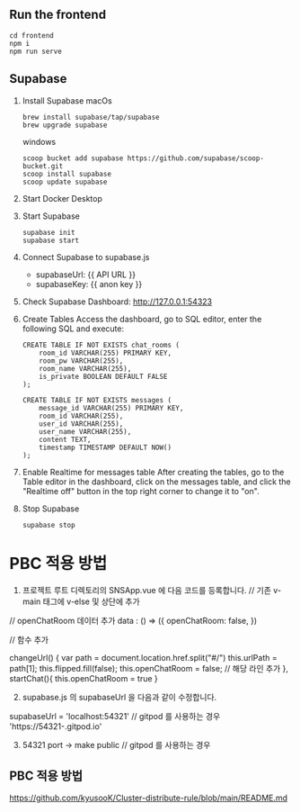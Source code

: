 ## Run the frontend
```
cd frontend
npm i
npm run serve
```

## Supabase

1. Install Supabase
	macOs		
    ``` 
    brew install supabase/tap/supabase
    brew upgrade supabase
    ```
	windows
    ```
    scoop bucket add supabase https://github.com/supabase/scoop-bucket.git
    scoop install supabase
    scoop update supabase
    ```

2. Start Docker Desktop 

3. Start Supabase
	```
    supabase init
    supabase start
	```

4. Connect Supabase to supabase.js
    - supabaseUrl: {{ API URL }}
    - supabaseKey: {{ anon key }}

5. Check Supabase Dashboard: http://127.0.0.1:54323

6. Create Tables
    Access the dashboard, go to SQL editor, enter the following SQL and execute:
    ```
    CREATE TABLE IF NOT EXISTS chat_rooms (
        room_id VARCHAR(255) PRIMARY KEY,
        room_pw VARCHAR(255),
        room_name VARCHAR(255),
        is_private BOOLEAN DEFAULT FALSE
    );

    CREATE TABLE IF NOT EXISTS messages (
        message_id VARCHAR(255) PRIMARY KEY,
        room_id VARCHAR(255),
        user_id VARCHAR(255),
        user_name VARCHAR(255),
        content TEXT,
        timestamp TIMESTAMP DEFAULT NOW()
    );
    ```

7. Enable Realtime for messages table
    After creating the tables, go to the Table editor in the dashboard, click on the messages table, and click the "Realtime off" button in the top right corner to change it to "on".

9. Stop Supabase
    ```
    supabase stop
    ```

# PBC 적용 방법

1. 프로젝트 루트 디렉토리의 SNSApp.vue 에 다음 코드를 등록합니다.
// 기존 v-main 태그에 v-else 및 상단에 <chat-chat-room-cards/> 추가
<template>
    <v-main v-if="openChatRoom"> 
        <chat-app>
            <chat-chat-room-cards/>
        </chat-app>
    </v-main>
    <v-main v-else>
        <!-- existing code .. -->
    </v-main>
</template>

// openChatRoom 데이터 추가
data : () => ({
    openChatRoom: false,
})

// 함수 추가

changeUrl() {
    var path = document.location.href.split("#/")
    this.urlPath = path[1];
    this.flipped.fill(false);
    this.openChatRoom = false; // 해당 라인 추가
},
startChat(){
    this.openChatRoom = true
}

2. supabase.js 의 supabaseUrl 을 다음과 같이 수정합니다.

supabaseUrl = 'localhost:54321' // gitpod 를 사용하는 경우 'https://54321-<username>.gitpod.io'

3. 54321 port -> make public // gitpod 를 사용하는 경우

## PBC 적용 방법
https://github.com/kyusooK/Cluster-distribute-rule/blob/main/README.md
